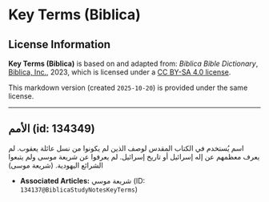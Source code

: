 # Key Terms (Biblica)

## License Information

**Key Terms (Biblica)** is based on and adapted from: _Biblica Bible Dictionary_, [Biblica, Inc.](https://www.biblica.com/), 2023, which is licensed under a [CC BY-SA 4.0 license](https://creativecommons.org/licenses/by-sa/4.0/legalcode.en).

This markdown version (created `2025-10-20`) is provided under the same license.



--------------------------------

## الأمم (id: 134349)

اسم يُستخدم في الكتاب المقدس لوصف الذين لم يكونوا من نسل عائلة يعقوب. لم يعرف معظمهم عن إله إسرائيل أو تاريخ إسرائيل. لم يعرفوا عن شريعة موسى ولم يتبعوا الشرائع اليهودية. (شريعة موسى)

* **Associated Articles:** شريعة موسي (ID: `134137@BiblicaStudyNotesKeyTerms`)

